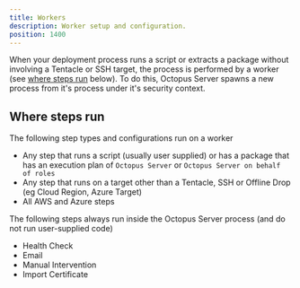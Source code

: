 ```yaml
---
title: Workers
description: Worker setup and configuration.
position: 1400
---
```


When your deployment process runs a script or extracts a package without involving a Tentacle or SSH target, the process is performed by a worker (see [where steps run](#where-steps-run) below). To do this, Octopus Server spawns a new process from it's process under it's security context.

## Where steps run
The following step types and configurations run on a worker
- Any step that runs a script (usually user supplied) or has a package that has an execution plan of `Octopus Server` or `Octopus Server on behalf of roles`
- Any step that runs on a target other than a Tentacle, SSH or Offline Drop (eg Cloud Region, Azure Target)
- All AWS and Azure steps

The following steps always run inside the Octopus Server process (and do not run user-supplied code)
- Health Check
- Email
- Manual Intervention
- Import Certificate
